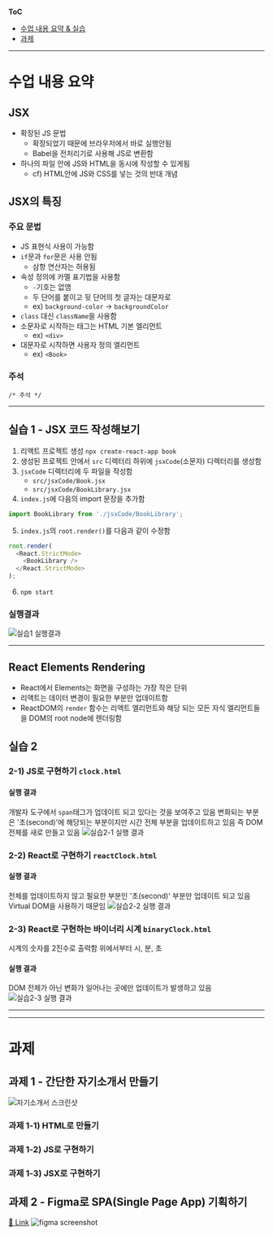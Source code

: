 **ToC**
- [수업 내용 요약 & 실습](#수업-내용-요약)
- [과제](#과제)

---

# 수업 내용 요약
## JSX
- 확장된 JS 문법
	- 확장되었기 때문에 브라우저에서 바로 실행안됨
	- Babel을 전처리기로 사용해 JS로 변환함
- 하나의 파일 안에 JS와 HTML을 동시에 작성할 수 있게됨
	- cf) HTML안에 JS와 CSS를 넣는 것의 반대 개념
## JSX의 특징
### 주요 문법
- JS 표현식 사용이 가능함
- `if`문과 `for`문은 사용 안됨
	- 삼항 연산자는 허용됨
- 속성 정의에 카멜 표기법을 사용함
	- `-`기호는 없앰
	- 두 단어를 붙이고 뒷 단어의 첫 글자는 대문자로
	- ex) `background-color` → `backgroundColor`
- `class` 대신 `className`을 사용함
- 소문자로 시작하는 태그는 HTML 기본 엘리먼트
	- ex) `<div>`
- 대문자로 시작하면 사용자 정의 엘리먼트
	- ex) `<Book>`

### 주석
```
/* 주석 */
```


---

## 실습 1 - JSX 코드 작성해보기

1. 리액트 프로젝트 생성 `npx create-react-app book`
2. 생성된 프로젝트 안에서 `src` 디렉터리 하위에 `jsxCode`(소문자) 디렉터리를 생성함
3. `jsxCode` 디렉터리에 두 파일을 작성함
	- `src/jsxCode/Book.jsx`
	- `src/jsxCode/BookLibrary.jsx`
4. `index.js`에 다음의 import 문장을 추가함
```js
import BookLibrary from './jsxCode/BookLibrary';
```
5. `index.js`의 `root.render()`를 다음과 같이 수정함
```js
root.render(
  <React.StrictMode>
    <BookLibrary />
  </React.StrictMode>
);
```
6. `npm start`
### 실행결과
![실습1 실행결과](./md/image.png)

---
## React Elements Rendering

- React에서 Elements는 화면을 구성하는 가장 작은 단위
- 리액트는 데이터 변경이 필요한 부분만 업데이트함
- ReactDOM의 `render` 함수는 리액트 엘리먼트와 해당 되는 모든 자식 엘리먼트들을 DOM의 root node에 렌더링함


## 실습 2
### 2-1) JS로 구현하기 `clock.html`

#### 실행 결과
개발자 도구에서 `span`태그가 업데이트 되고 있다는 것을 보여주고 있음
변화되는 부분은 '초(second)'에 해당되는 부분이지만 시간 전체 부분을 업데이트하고 있음
즉 DOM 전체를 새로 만들고 있음
![실습2-1 실행 결과](./md/image-1.png)


### 2-2) React로 구현하기 `reactClock.html`

#### 실행 결과
전체를 업데이트하지 않고
필요한 부분인 '초(second)' 부분만 업데이트 되고 있음
Virtual DOM을 사용하기 때문임
![실습2-2 실행 결과](./md/image-2.png)

### 2-3) React로 구현하는 바이너리 시계 `binaryClock.html`
시계의 숫자를 2진수로 출력함
위에서부터 시, 분, 초

#### 실행 결과
DOM 전체가 아닌 변화가 일어나는 곳에만 업데이트가 발생하고 있음
![실습2-3 실행 결과](./md/image-3.png)

---
---

# 과제
## 과제 1 - 간단한 자기소개서 만들기
![자기소개서 스크린샷](./md/image-4.png)
### 과제 1-1) HTML로 만들기
### 과제 1-2) JS로 구현하기
### 과제 1-3) JSX로 구현하기

## 과제 2 - Figma로 SPA(Single Page App) 기획하기
[🔗 Link](https://www.figma.com/proto/LVPd0Gyv26a39fy5Nsi3Nz/Untitled?node-id=1-3&starting-point-node-id=1%3A3&mode=design&t=MyJHVinETmfVw13U-1)
![figma screenshot](./md/image-5.png)